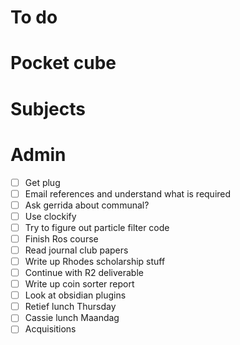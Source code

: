 # To do

# Pocket cube

# Subjects

# Admin
- [ ] Get plug
- [ ] Email references and understand what is required
- [ ] Ask gerrida about communal?
- [ ] Use clockify
- [ ] Try to figure out particle filter code
- [ ] Finish Ros course
- [ ] Read journal club papers
- [ ] Write up Rhodes scholarship stuff
- [ ] Continue with R2 deliverable
- [ ] Write up coin sorter report
- [ ] Look at obsidian plugins
- [ ] Retief lunch Thursday
- [ ] Cassie lunch Maandag
- [ ] Acquisitions